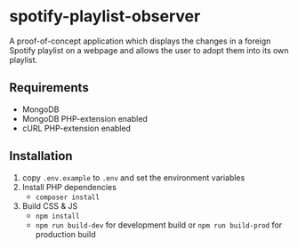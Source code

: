 # spotify-playlist-observer
A proof-of-concept application which displays the changes in a foreign Spotify playlist on a webpage and allows the user to adopt them into its own playlist.

## Requirements

- MongoDB
- MongoDB PHP-extension enabled
- cURL PHP-extension enabled

## Installation
1. copy `.env.example` to `.env` and set the environment variables
2. Install PHP dependencies
    - `composer install`
3. Build CSS & JS
    - `npm install`
    - `npm run build-dev` for development build or `npm run build-prod` for production build
